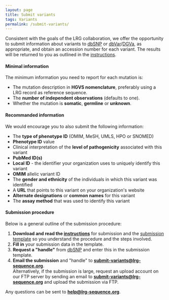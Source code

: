 ```yaml
---
layout: page
title: Submit variants
tags: Variants
permalink: /submit-variants/
---
```


Consistent with the goals of the LRG collaboration, we offer the opportunity to submit information about variants to [dbSNP](http://www.ncbi.nlm.nih.gov/projects/SNP/) or [dbVar](http://www.ncbi.nlm.nih.gov/dbvar)/[DGVa](http://www.ebi.ac.uk/dgva/), as appropriate, and obtain an accession number for each variant. The results will be returned to you as outlined in the [instructions](http://ftp.ebi.ac.uk/pub/databases/lrgex/docs/SubmittingVariationInfo.pdf).  


#### Minimal information

The minimum information you need to report for each mutation is:

* The mutation description in **HGVS nomenclature**, preferably using a LRG record as reference sequence.
* The **number of independent observations** (defaults to one).
* Whether the mutation is **somatic**, **germline** or **unknown**.


#### Recommanded information

We would encourage you to also submit the following information:

* The **type of phenotype ID** (OMIM, MeSH, UMLS, HPO or SNOMED)
* **Phenotype ID** value
* Clinical interpretation of the **level of pathogenicity** associated with this variant
* **PubMed ID(s)**
* **Local ID** - the identifier your organization uses to uniquely identify this variant
* **OMIM** allelic variant ID
* The **gender and ethnicity** of the individuals in which this variant was identified
* A **URL** that points to this variant on your organization's website
* **Alternate designations** or **common names** for this variant
* The **assay method** that was used to identify this variant


#### Submission procedure

Below is a general outline of the submission procedure: 

1. **Download and read the [instructions](http://ftp.ebi.ac.uk/pub/databases/lrgex/docs/SubmittingVariationInfo.pdf)** for submission and the [submission template](http://ftp.ebi.ac.uk/pub/databases/lrgex/docs/submission_template.xls) so you understand the procedure and the steps involved.
2. **Fill in** your submission data in the template.
3. **Request a "handle"** from [dbSNP](http://www.ncbi.nlm.nih.gov/projects/SNP/handle) and enter this in the submission template.
4. **Email the submission** and "handle" to **submit-variants@lrg-sequence.org**.  
   Alternatively, if the submission is large, request an upload account on our FTP server by sending an email to **submit-variants@lrg-sequence.org** and upload the submission via FTP.


Any questions can be sent to **help@lrg-sequence.org**.